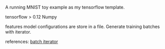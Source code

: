 A running MNIST toy example as my tensorflow template.

tensorflow > 0.12
Numpy

features
model configurations are store in a file. 
Generate training batches with iterator. 

references:
[batch iterator](https://github.com/dennybritz/cnn-text-classification-tf/blob/master/data_helpers.py)
